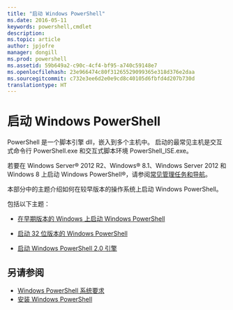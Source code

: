```yaml
---
title: "启动 Windows PowerShell"
ms.date: 2016-05-11
keywords: powershell,cmdlet
description: 
ms.topic: article
author: jpjofre
manager: dongill
ms.prod: powershell
ms.assetid: 59b649a2-c90c-4cf4-bf95-a740c59148e7
ms.openlocfilehash: 23e966474c80f31265529099365e318d376e2daa
ms.sourcegitcommit: c732e3ee6d2e0e9cd8c40105d6fbfd4d207b730d
translationtype: HT
---
```

# <a name="starting-windows-powershell"></a>启动 Windows PowerShell
PowerShell 是一个脚本引擎 dll，嵌入到多个主机中。  启动的最常见主机是交互式命令行 PowerShell.exe 和交互式脚本环境 PowerShell_ISE.exe。  

若要在 Windows Server® 2012 R2、Windows® 8.1、Windows Server 2012 和 Windows 8 上启动 Windows PowerShell®，请参阅[常见管理任务和导航](http://technet.microsoft.com/library/hh831491.aspx)。

本部分中的主题介绍如何在较早版本的操作系统上启动 Windows PowerShell。

包括以下主题：

-   [在早期版本的 Windows 上启动 Windows PowerShell](Starting-Windows-PowerShell-on-Earlier-Versions-of-Windows.md)

-   [启动 32 位版本的 Windows PowerShell](Starting-the-32-Bit-Version-of-Windows-PowerShell.md)

-   [启动 Windows PowerShell 2.0 引擎](Starting-the-Windows-PowerShell-2.0-Engine.md)

## <a name="see-also"></a>另请参阅
- [Windows PowerShell 系统要求](Windows-PowerShell-System-Requirements.md)
- [安装 Windows PowerShell](Installing-Windows-PowerShell.md)

